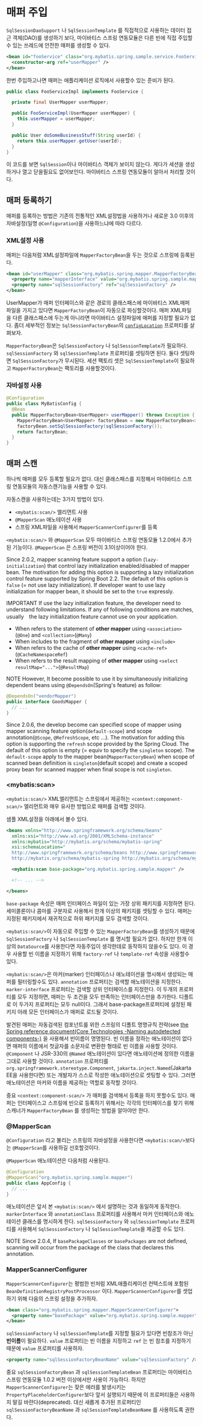 <a name="매퍼_주입"></a>
# 매퍼 주입

`SqlSessionDaoSupport` 나 `SqlSessionTemplate` 를 직접적으로 사용하는 데이터 접근 객체(DAO)를 생성하기 보다, 마이바티스 스프링 연동모듈은 다른 빈에 직접 주입할 수 있는 쓰레드에 안전한 매퍼를 생성할 수 있다.

```xml
<bean id="fooService" class="org.mybatis.spring.sample.service.FooServiceImpl">
  <constructor-arg ref="userMapper" />
</bean>
```

한번 주입하고나면 매퍼는 애플리케이션 로직에서 사용할수 있는 준비가 된다.

```java
public class FooServiceImpl implements FooService {

  private final UserMapper userMapper;

  public FooServiceImpl(UserMapper userMapper) {
    this.userMapper = userMapper;
  }

  public User doSomeBusinessStuff(String userId) {
    return this.userMapper.getUser(userId);
  }
}
```

이 코드를 보면 `SqlSession`이나 마이바티스 객체가 보이지 않는다. 게다가 세션을 생성하거나 열고 닫을필요도 없어보인다. 마이바티스 스프링 연동모듈이 알아서 처리할 것이다.

<a name="register"></a>
## 매퍼 등록하기

매퍼를 등록하는 방법은 기존의 전통적인 XML설정법을 사용하거나 새로운 3.0 이후의 자바설정(일명 `@Configuration`)을 사용하느냐에 따라 다르다.

### XML설정 사용

매퍼는 다음처럼 XML설정파일에 `MapperFactoryBean`을 두는 것으로 스프링에 등록된다.

```xml
<bean id="userMapper" class="org.mybatis.spring.mapper.MapperFactoryBean">
  <property name="mapperInterface" value="org.mybatis.spring.sample.mapper.UserMapper" />
  <property name="sqlSessionFactory" ref="sqlSessionFactory" />
</bean>
```

UserMapper가 매퍼 인터페이스와 같은 경로의 클래스패스에 마이바티스 XML매퍼 파일을 가지고 있다면 `MapperFactoryBean`이 자동으로 파싱할것이다.
매퍼 XML파일을 다른 클래스패스에 두는게 아니라면 마이바티스 설정파일에 매퍼를 지정할 필요가 없다. 좀더 세부적인 정보는 `SqlSessionFactoryBean`의 [`configLocation`](factorybean.html) 프로퍼티를 살펴보자.

`MapperFactoryBean`은 `SqlSessionFactory` 나 `SqlSessionTemplate`가 필요하다. `sqlSessionFactory` 와 `sqlSessionTemplate` 프로퍼티를 셋팅하면 된다.
둘다 셋팅하면 `SqlSessionFactory`가 무시된다. 세션 팩토리 셋은 `SqlSessionTemplate`이 필요하고 `MapperFactoryBean`는 팩토리를 사용할것이다.

### 자바설정 사용

```java
@Configuration
public class MyBatisConfig {
  @Bean
  public MapperFactoryBean<UserMapper> userMapper() throws Exception {
    MapperFactoryBean<UserMapper> factoryBean = new MapperFactoryBean<>(UserMapper.class);
    factoryBean.setSqlSessionFactory(sqlSessionFactory());
    return factoryBean;
  }
}
```

<a name="scan"></a>
## 매퍼 스캔

하나씩 매퍼를 모두 등록할 필요가 없다. 대신 클래스패스를 지정해서 마이바티스 스프링 연동모듈의 자동스캔기능을 사용할 수 있다.

자동스캔을 사용하는데는 3가지 방법이 있다.

* `<mybatis:scan/>` 엘리먼트 사용
* `@MapperScan` 애노테이션 사용
* 스프링 XML파일을 사용해서 `MapperScannerConfigurer`를 등록

`<mybatis:scan/>` 와 `@MapperScan` 모두 마이바티스 스프링 연동모듈 1.2.0에서 추가된 기능이다. `@MapperScan` 은 스프링 버전이 3.1이상이어야 한다.

Since 2.0.2, mapper scanning feature support a option (`lazy-initialization`) that control lazy initialization enabled/disabled of mapper bean.
The motivation for adding this option is supporting a lazy initialization control feature supported by Spring Boot 2.2.
The default of this option is `false` (= not use lazy initialization). If developer want to use lazy initialization for mapper bean, it should be set to the `true` expressly.

<span class="label important">IMPORTANT</span>
If use the lazy initialization feature, the developer need to understand following limitations. If any of following conditions are matches, usually　the lazy initialization feature cannot use on your application.

* When refers to the statement of **other mapper** using `<association>`(`@One`) and `<collection>`(`@Many`)
* When includes to the fragment of **other mapper** using `<include>`
* When refers to the cache of **other mapper** using `<cache-ref>`(`@CacheNamespaceRef`)
* When refers to the result mapping of **other mapper** using `<select resultMap="...">`(`@ResultMap`)

<span class="label important">NOTE</span>
However, It become possible to use it by simultaneously initializing dependent beans using `@DependsOn`(Spring's feature) as follow:

```java
@DependsOn("vendorMapper")
public interface GoodsMapper {
  // ...
}
```

Since 2.0.6, the develop become can specified scope of mapper using mapper scanning feature option(`default-scope`) and scope annotation(`@Scope`, `@RefreshScope`, etc ...).
The motivation for adding this option is supporting the `refresh` scope provided by the Spring Cloud. The default of this option is empty (= equiv to specify the `singleton` scope).
The `default-scope` apply to the mapper bean(`MapperFactoryBean`) when scope of scanned bean definition is `singleton`(default scope) and create a scoped proxy bean for scanned mapper when final scope is not `singleton`.

### \<mybatis:scan\>

`<mybatis:scan/>` XML엘리먼트는 스프링에서 제공하는 `<context:component-scan/>` 엘리먼트와 매우 유사한 방법으로 매퍼를 검색할 것이다.

샘플 XML설정을 아래에서 볼수 있다.

```xml
<beans xmlns="http://www.springframework.org/schema/beans"
  xmlns:xsi="http://www.w3.org/2001/XMLSchema-instance"
  xmlns:mybatis="http://mybatis.org/schema/mybatis-spring"
  xsi:schemaLocation="
  http://www.springframework.org/schema/beans http://www.springframework.org/schema/beans/spring-beans.xsd
  http://mybatis.org/schema/mybatis-spring http://mybatis.org/schema/mybatis-spring.xsd">

  <mybatis:scan base-package="org.mybatis.spring.sample.mapper" />

  <!-- ... -->

</beans>
```

`base-package` 속성은 매퍼 인터페이스 파일이 있는 가장 상위 패키지를 지정하면 된다. 세미콜론이나 콤마를 구분자로 사용해서 한개 이상의 패키지를 셋팅할 수 있다.
매퍼는 지정된 패키지에서 재귀적으로 하위 패키지를 모두 검색할 것이다.

`<mybatis:scan/>`이 자동으로 주입할 수 있는 `MapperFactoryBean`를 생성하기 때문에 `SqlSessionFactory` 나 `SqlSessionTemplate` 를 명시할 필요가 없다.
하지만 한개 이상의 `DataSource`를 사용한다면 자동주입이 생각한데로 동작하지 않을수도 있다. 이 경우 사용할 빈 이름을 지정하기 위해 `factory-ref` 나 `template-ref` 속성을 사용할수 있다.

`<mybatis:scan/>`은 마커(marker) 인터페이스나 애노테이션을 명시해서 생성되는 매퍼를 필터링할수도 있다. `annotation` 프로퍼티는 검색할 애노테이션을 지정한다.
`marker-interface` 프로퍼티는 검색할 상위 인터페이스를 지정한다. 이 두개의 프로퍼티를 모두 지정하면, 매퍼는 두 조건을 모두 만족하는 인터페이스만을 추가한다.
디폴트로 이 두가지 프로퍼티는 모두 null이다. 그래서 base-package프로퍼티에 설정된 패키지 아래 모든 인터페이스가 매퍼로 로드될 것이다.

발견된 매퍼는 자동검색된 컴포넌트를 위한 스프링의 디폴트 명명규칙 전략(see [the Spring reference document(Core Technologies -Naming autodetected components-)](https://docs.spring.io/spring/docs/current/spring-framework-reference/core.html#beans-scanning-name-generator) 을 사용해서 빈이름이 명명된다.
빈 이름을 정하는 애노테이션이 없다면 매퍼의 이름에서 첫글자를 소문자로 변환한 형태로 빈 이름을 사용할 것이다. `@Component` 나 JSR-330의 `@Named` 애노테이션이 있다면 애노테이션에 정의한 이름을 그대로 사용할 것이다.
`annotation` 프로퍼티를 `org.springframework.stereotype.Component`, `jakarta.inject.Named`(Jakarta EE을 사용한다면) 또는 개발자가 스스로 작성한 애노테이션으로 셋팅할 수 있다.
그러면 애노테이션은 마커와 이름을 제공하는 역할로 동작할 것이다.

<span class="label important">중요</span>
`<context:component-scan/>` 가 매퍼를 검색해서 등록을 하지 못할수도 있다. 매퍼는 인터페이스고 스프링에 빈으로 등록하기 위해서는 각각의 인터페이스를 찾기 위해 스캐너가 `MapperFactoryBean` 를 생성하는 방법을 알아야만 한다.

### @MapperScan

`@Configuration` 라고 불리는 스프링의 자바설정을 사용한다면 `<mybatis:scan/>`보다는 `@MapperScan`를 사용하길 선호할것이다.

`@MapperScan` 애노테이션은 다음처럼 사용된다.

```java
@Configuration
@MapperScan("org.mybatis.spring.sample.mapper")
public class AppConfig {
  // ...
}
```

애노테이션은 앞서 본 `<mybatis:scan/>` 에서 설명하는 것과 동일하게 동작한다. `markerInterface` 와 `annotationClass` 프로퍼티를 사용해서 마커 인터페이스와 애노테이션 클래스를 명시하게 한다.
`sqlSessionFactory` 와 `sqlSessionTemplate` 프로퍼티를 사용해서 `SqlSessionFactory` 나 `SqlSessionTemplate`을 제공할 수도 있다.

<span class="label important">NOTE</span>
Since 2.0.4, If `basePackageClasses` or `basePackages` are not defined, scanning will occur from the package of the class that declares this annotation.

### MapperScannerConfigurer

`MapperScannerConfigurer`는 평범한 빈처럼 XML애플리케이션 컨텍스트에 포함된 `BeanDefinitionRegistryPostProcessor` 이다. `MapperScannerConfigurer`를 셋업하기 위해 다음의 스프링 설정을 추가하자.

```xml
<bean class="org.mybatis.spring.mapper.MapperScannerConfigurer">
  <property name="basePackage" value="org.mybatis.spring.sample.mapper" />
</bean>
```

`sqlSessionFactory` 나 `sqlSessionTemplate`를 지정할 필요가 있다면 빈참조가 아닌 **빈이름**이 필요하다. `value` 프로퍼티는 빈 이름을 지정하고 `ref` 는 빈 참조를 지정하기 때문에 `value` 프로퍼티를 사용하자.

```xml
<property name="sqlSessionFactoryBeanName" value="sqlSessionFactory" />
```

<span class="label important">중요</span>
`sqlSessionFactoryBean` 과 `sqlSessionTemplateBean` 프로퍼티는 마이바티스 스프링 연동모듈 1.0.2 버전 이상에서만 사용이 가능하다.
하지만 `MapperScannerConfigurer`는 잦은 에러를 발생시키는 `PropertyPlaceholderConfigurer`보다 앞서 실행되기 때문에 이 프로퍼티들은 사용하지 말길 바란다(deprecated).
대신 새롭게 추가된 프로퍼티인 `sqlSessionFactoryBeanName` 과 `sqlSessionTemplateBeanName` 를 사용하도록 권한다.

